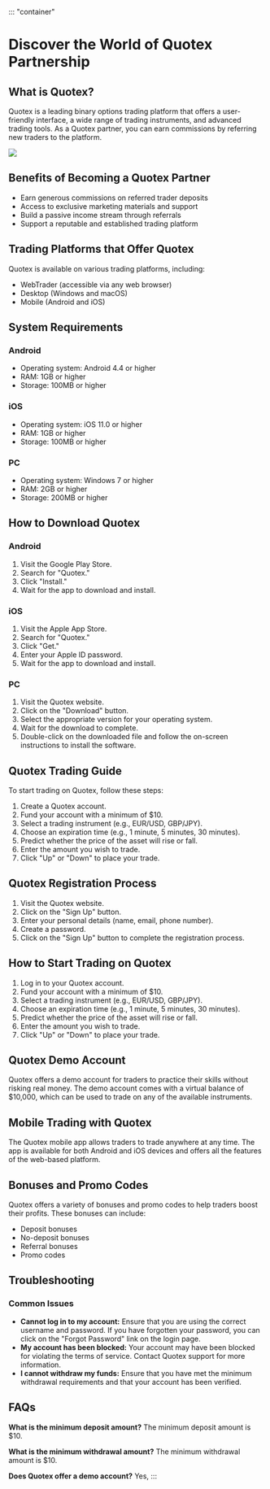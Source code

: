 ::: \"container\"
# Discover the World of Quotex Partnership

## What is Quotex?

Quotex is a leading binary options trading platform that offers a
user-friendly interface, a wide range of trading instruments, and
advanced trading tools. As a Quotex partner, you can earn commissions by
referring new traders to the platform.

[![](https://static.quotex.io/files/4_en/300_250.jpg)](https://traff.sbs/brokerqxlid)

## Benefits of Becoming a Quotex Partner

-   Earn generous commissions on referred trader deposits
-   Access to exclusive marketing materials and support
-   Build a passive income stream through referrals
-   Support a reputable and established trading platform

## Trading Platforms that Offer Quotex

Quotex is available on various trading platforms, including:

-   WebTrader (accessible via any web browser)
-   Desktop (Windows and macOS)
-   Mobile (Android and iOS)

## System Requirements

### Android

-   Operating system: Android 4.4 or higher
-   RAM: 1GB or higher
-   Storage: 100MB or higher

### iOS

-   Operating system: iOS 11.0 or higher
-   RAM: 1GB or higher
-   Storage: 100MB or higher

### PC

-   Operating system: Windows 7 or higher
-   RAM: 2GB or higher
-   Storage: 200MB or higher

## How to Download Quotex

### Android

1.  Visit the Google Play Store.
2.  Search for "Quotex."
3.  Click "Install."
4.  Wait for the app to download and install.

### iOS

1.  Visit the Apple App Store.
2.  Search for "Quotex."
3.  Click "Get."
4.  Enter your Apple ID password.
5.  Wait for the app to download and install.

### PC

1.  Visit the Quotex website.
2.  Click on the "Download" button.
3.  Select the appropriate version for your operating system.
4.  Wait for the download to complete.
5.  Double-click on the downloaded file and follow the on-screen
    instructions to install the software.

## Quotex Trading Guide

To start trading on Quotex, follow these steps:

1.  Create a Quotex account.
2.  Fund your account with a minimum of \$10.
3.  Select a trading instrument (e.g., EUR/USD, GBP/JPY).
4.  Choose an expiration time (e.g., 1 minute, 5 minutes, 30 minutes).
5.  Predict whether the price of the asset will rise or fall.
6.  Enter the amount you wish to trade.
7.  Click "Up" or "Down" to place your trade.

## Quotex Registration Process

1.  Visit the Quotex website.
2.  Click on the "Sign Up" button.
3.  Enter your personal details (name, email, phone number).
4.  Create a password.
5.  Click on the "Sign Up" button to complete the registration
    process.

## How to Start Trading on Quotex

1.  Log in to your Quotex account.
2.  Fund your account with a minimum of \$10.
3.  Select a trading instrument (e.g., EUR/USD, GBP/JPY).
4.  Choose an expiration time (e.g., 1 minute, 5 minutes, 30 minutes).
5.  Predict whether the price of the asset will rise or fall.
6.  Enter the amount you wish to trade.
7.  Click "Up" or "Down" to place your trade.

## Quotex Demo Account

Quotex offers a demo account for traders to practice their skills
without risking real money. The demo account comes with a virtual
balance of \$10,000, which can be used to trade on any of the available
instruments.

## Mobile Trading with Quotex

The Quotex mobile app allows traders to trade anywhere at any time. The
app is available for both Android and iOS devices and offers all the
features of the web-based platform.

## Bonuses and Promo Codes

Quotex offers a variety of bonuses and promo codes to help traders boost
their profits. These bonuses can include:

-   Deposit bonuses
-   No-deposit bonuses
-   Referral bonuses
-   Promo codes

## Troubleshooting

### Common Issues

-   **Cannot log in to my account:** Ensure that you are using the
    correct username and password. If you have forgotten your password,
    you can click on the "Forgot Password" link on the login page.
-   **My account has been blocked:** Your account may have been blocked
    for violating the terms of service. Contact Quotex support for more
    information.
-   **I cannot withdraw my funds:** Ensure that you have met the minimum
    withdrawal requirements and that your account has been verified.

## FAQs

**What is the minimum deposit amount?** The minimum deposit amount is
\$10.

**What is the minimum withdrawal amount?** The minimum withdrawal amount
is \$10.

**Does Quotex offer a demo account?** Yes,
:::

